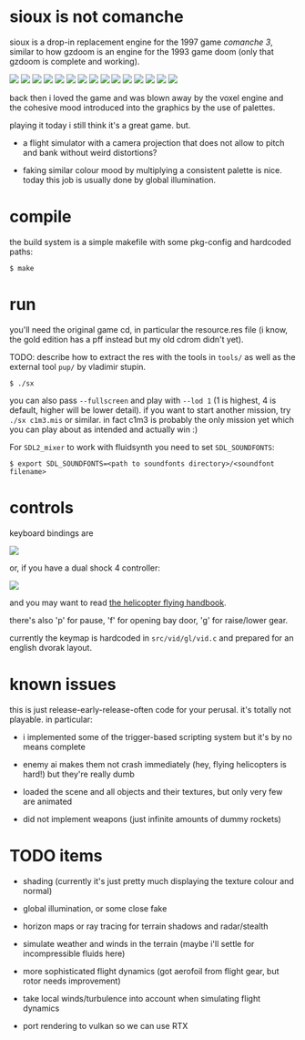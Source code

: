 # sioux is not comanche

sioux is a drop-in replacement engine for the 1997 game *comanche 3*, similar
to how gzdoom is an engine for the 1993 game doom (only that gzdoom is complete
and working).

![](doc/img0.jpg)
![](doc/img1.jpg)
![](doc/img2.jpg)
![](doc/img3.jpg)
![](doc/img4.jpg)
![](doc/img5.jpg)
![](doc/img6.jpg)
![](doc/img7.jpg)
![](doc/img8.jpg)
![](doc/img9.jpg)
![](doc/img10.jpg)
![](doc/img11.jpg)
![](doc/img12.jpg)
![](doc/img13.jpg)
![](doc/img14.jpg)

back then i loved the game and was blown away by the voxel engine
and the cohesive mood introduced into the graphics by the use of
palettes.

playing it today i still think it's a great game. but.

* a flight simulator with a camera projection that does not allow to pitch and
  bank without weird distortions?

* faking similar colour mood by multiplying a consistent palette is nice.
  today this job is usually done by global illumination.

# compile

the build system is a simple makefile with some pkg-config and hardcoded paths:

```
$ make
```


# run

you'll need the original game cd, in particular the resource.res file (i know,
the gold edition has a pff instead but my old cdrom didn't yet).

TODO: describe how to extract the res with the tools in ```tools/``` as
well as the external tool ```pup/``` by vladimir stupin.

```
$ ./sx
```

you can also pass ```--fullscreen``` and play with ```--lod 1``` (1 is highest,
4 is default, higher will be lower detail). if you want to start another
mission, try ```./sx c1m3.mis``` or similar. in fact c1m3 is probably the only mission
yet which you can play about as intended and actually win :)

For ```SDL2_mixer``` to work with fluidsynth you need to set ```SDL_SOUNDFONTS```:

```
$ export SDL_SOUNDFONTS=<path to soundfonts directory>/<soundfont filename>
```

# controls

keyboard bindings are

![](doc/keymap.svg)

or, if you have a dual shock 4 controller:

![](doc/gamepad.svg)

and you may want to read [the helicopter flying handbook](https://www.faa.gov/regulations_policies/handbooks_manuals/aviation/helicopter_flying_handbook/).

there's also 'p' for pause, 'f' for opening bay door, 'g' for raise/lower gear.

currently the keymap is hardcoded in ```src/vid/gl/vid.c``` and prepared for an english
dvorak layout.



# known issues

this is just release-early-release-often code for your perusal. it's totally
not playable. in particular:

* i implemented some of the trigger-based scripting system but it's by no means complete

* enemy ai makes them not crash immediately (hey, flying helicopters is hard!) but they're really dumb

* loaded the scene and all objects and their textures, but only very few
are animated

* did not implement weapons (just infinite amounts of dummy rockets)

# TODO items

* shading (currently it's just pretty much displaying the texture colour and normal)

* global illumination, or some close fake

* horizon maps or ray tracing for terrain shadows and radar/stealth

* simulate weather and winds in the terrain (maybe i'll settle for incompressible fluids here)

* more sophisticated flight dynamics (got aerofoil from flight gear, but rotor needs improvement)

* take local winds/turbulence into account when simulating flight dynamics

* port rendering to vulkan so we can use RTX


